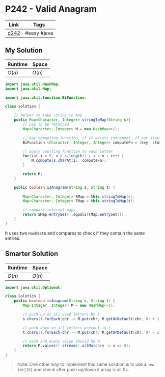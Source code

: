 # P242 - Valid Anagram

| Link                                                 | Tags        |
| ---------------------------------------------------- | ----------- |
| [p242](https://leetcode.com/problems/valid-anagram/) | #easy #java |

## My Solution

| Runtime | Space  |
| ------- | ------ |
| $O(n)$  | $O(n)$ | 


```java
import java.util.HashMap;
import java.util.Map;

import java.util.function.BiFunction;  

class Solution {

    // helper to take string to map
    public Map<Character, Integer> stringToMap(String s){
        // map to be returned
        Map<Character, Integer> M = new HashMap<>();

        // key computing function, if it exists increment, if not start at 1
        BiFunction <Character, Integer, Integer> computeFn = (key, storedValue) -> (storedValue == null) ? 1 : storedValue + 1;

        // apply counting function to each letter
        for(int i = 0, n = s.length() ; i < n ; i++) { 
            M.compute(s.charAt(i), computeFn);
        }

        return M;
    }

    public boolean isAnagram(String s, String t) {
        
        Map<Character, Integer> SMap = this.stringToMap(s);
        Map<Character, Integer> TMap = this.stringToMap(t);

        // compare internal maps
        return SMap.entrySet().equals(TMap.entrySet());
    }
}
```

It uses two `HashSet`s and compares to check if they contain the same entries. 

## Smarter Solution

| Runtime | Space  |
| ------- | ------ |
| $O(n)$  | $O(n)$ | 

```java
import java.util.Optional;

class Solution {
    public boolean isAnagram(String s, String t) {
        Map<Integer, Integer> M = new HashMap<>();

        // push up on all used letters by s
        s.chars().forEach(chr -> M.put(chr, M.getOrDefault(chr, 0) + 1));

        // push down on all letters present in t
        t.chars().forEach(chr -> M.put(chr, M.getOrDefault(chr, 0) - 1));

        // each and every value should be 0
        return M.values().stream().allMatch(v -> v == 0);
    }
}
```

> Note: One other way to implement this same solution is to use a `new int[26]` and check after push up/down it array is all 0s. 